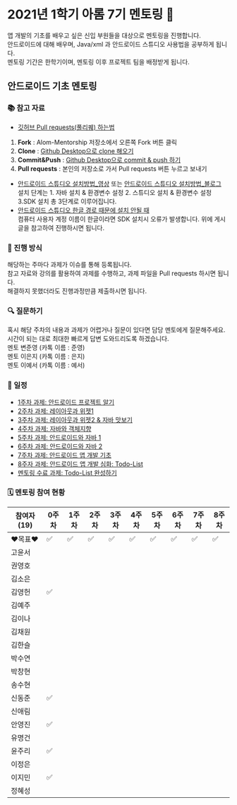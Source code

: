 # 2021년 1학기 아롬 7기 멘토링 📗

앱 개발의 기초를 배우고 싶은 신입 부원들을 대상으로 멘토링을 진행합니다.  
안드로이드에 대해 배우며, Java/xml 과 안드로이드 스튜디오 사용법을 공부하게 됩니다.   
멘토링 기간은 한학기이며, 멘토링 이후 프로젝트 팀을 배정받게 됩니다.

## 안드로이드 기초 멘토링

### 📚 참고 자료
* [깃허브 Pull requests(풀리퀘) 하는법](https://github.com/alom-sejong/Alom-Mentorship/blob/main/How%20to%20pull%20request%20in%20github.pdf)
1. **Fork** : Alom-Mentorship 저장소에서 오른쪽 Fork 버튼 클릭  
2. **Clone** : [Github Desktop으로 clone 해오기](https://hello-bryan.tistory.com/201)  
3. **Commit&Push** : [Github Desktop으로 commit & push 하기](https://post.naver.com/viewer/postView.nhn?volumeNo=24624153&memberNo=42458017)
4. **Pull requests** : 본인의 저장소로 가서 Pull requests 버튼 누르고 보내기
* [안드로이드 스튜디오 설치방법_영상](https://youtu.be/UNKlX9J6m-A) 또는 [안드로이드 스튜디오 설치방법_블로그](https://webnautes.tistory.com/1126)  
설치 단계는 1. 자바 설치 & 환경변수 설정 2. 스튜디오 설치 & 환경변수 설정 3.SDK 설치 총 3단계로 이루어집니다.  
* [안드로이드 스튜디오 한글 경로 때문에 설치 안될 때](https://sohees.com/7126/)  
컴퓨터 사용자 계정 이름이 한글이라면 SDK 설치시 오류가 발생합니다. 위에 게시글을 참고하여 진행하시면 됩니다.  

### 📝 진행 방식 
해당하는 주마다 과제가 이슈를 통해 등록됩니다.  
참고 자료와 강의를 활용하여 과제를 수행하고, 과제 파일을 Pull requests 하시면 됩니다.  
 해결하지 못했더라도 진행과정만큼 제출하시면 됩니다.  
### 🔍 질문하기 
혹시 해당 주차의 내용과 과제가 어렵거나 질문이 있다면 담당 멘토에게 질문해주세요.  
시간이 되는 대로 최대한 빠르게 답변 도와드리도록 하겠습니다.  
멘토 변준영 (카톡 이름 : 준영)  
멘토 이은지 (카톡 이름 : 은지)  
멘토 이예서 (카톡 이름 : 예서)  
### 📌 일정 

* [1주차 과제: 안드로이드 프로젝트 알기](https://github.com/alom-sejong/Alom-Mentorship/blob/main/1%EC%A3%BC%EC%B0%A8_%EC%95%88%EB%93%9C%EB%A1%9C%EC%9D%B4%EB%93%9C%20%ED%94%84%EB%A1%9C%EC%A0%9D%ED%8A%B8%20%EC%95%8C%EA%B8%B0.pdf)
* [2주차 과제: 레이아웃과 위젯1](https://github.com/alom-sejong/Alom-Mentorship)
* [3주차 과제: 레이아웃과 위젯2 & 자바 맛보기](https://github.com/alom-sejong/Alom-Mentorship)
* [4주차 과제: 자바와 객체지향](https://github.com/alom-sejong/Alom-Mentorship)
* [5주차 과제: 안드로이드와 자바 1](https://github.com/alom-sejong/Alom-Mentorship)
* [6주차 과제: 안드로이드와 자바 2](https://github.com/alom-sejong/Alom-Mentorship)
* [7주차 과제: 안드로이드 앱 개발 기초](https://github.com/alom-sejong/Alom-Mentorship)
* [8주자 과제: 안드로이드 앱 개발 심화: Todo-List](https://github.com/alom-sejong/Alom-Mentorship)
* [멘토링 수료 과제: Todo-List 완성하기](https://github.com/alom-sejong/Alom-Mentorship)

### 🗓 멘토링 참여 현황

| 참여자 (19) | 0주차 | 1주차 | 2주차 | 3주차 | 4주차 | 5주차 | 6주차 | 7주차 | 8주차 |
| --- | --- | --- | --- | --- | --- | --- | --- | --- | --- |
| ❤목표❤ |:white_check_mark:|:white_check_mark:|:white_check_mark:|:white_check_mark:|:white_check_mark:|:white_check_mark:|:white_check_mark:|:white_check_mark:|:white_check_mark:|
| 고윤서 ||||||||||
| 권영호 ||||||||||
| 김소은 ||||||||||
| 김영헌 |:white_check_mark:|||||||||
| 김예주 ||||||||||
| 김이나 ||||||||||
| 김채원 ||||||||||
| 김한슬 ||||||||||
| 박수연 ||||||||||
| 박창현 ||||||||||
| 송수현 ||||||||||
| 신동준 |:white_check_mark:|||||||||
| 신애림 ||||||||||
| 안영진 |:white_check_mark:|||||||||
| 유명건 ||||||||||
| 윤주리 |:white_check_mark:|||||||||
| 이정은 ||||||||||
| 이지민 |:white_check_mark:|||||||||
| 정혜성 ||||||||||
